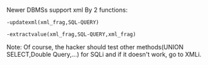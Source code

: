 Newer DBMSs support xml By 2 functions:

    -updatexml(xml_frag,SQL-QUERY)
    
    -extractvalue(xml_frag,SQL-QUERY,xml_frag)

Note: Of course, the hacker should test other methods(UNION SELECT,Double Query,...) for SQLi and if it doesn't work, go to XMLi.
